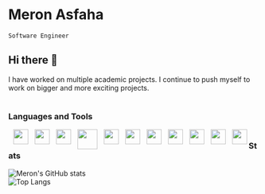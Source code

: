 # Meron Asfaha

`Software Engineer`

## Hi there 👋

I have worked on multiple academic projects. I continue to push myself to work on bigger and more exciting projects.

#

### Languages and Tools

<img align="left" style="padding-left:10px" width=30px src="https://cdn.jsdelivr.net/gh/devicons/devicon/icons/java/java-original-wordmark.svg" />
<img align="left" style="padding-left:10px" width=30px src="https://cdn.jsdelivr.net/gh/devicons/devicon/icons/spring/spring-original-wordmark.svg" />
<img align="left" style="padding-left:10px" width=30px src="https://cdn.jsdelivr.net/gh/devicons/devicon/icons/javascript/javascript-original.svg" />
<img align="left" style="padding-left:10px" width=40px src="https://cdn.jsdelivr.net/gh/devicons/devicon/icons/nodejs/nodejs-original-wordmark.svg" />
<img align="left" style="padding-left:10px" width=30px src="https://cdn.jsdelivr.net/gh/devicons/devicon/icons/express/express-original-wordmark.svg" />
<img align="left" style="padding-left:10px" width=30px src="https://cdn.jsdelivr.net/gh/devicons/devicon/icons/html5/html5-original-wordmark.svg" />
<img align="left" style="padding-left:10px" width=30px src="https://cdn.jsdelivr.net/gh/devicons/devicon/icons/css3/css3-original-wordmark.svg" />
<img align="left" style="padding-left:10px" width=30px src="https://cdn.jsdelivr.net/gh/devicons/devicon/icons/mongodb/mongodb-original-wordmark.svg" />
<img align="left" style="padding-left:10px" width=30px src="https://cdn.jsdelivr.net/gh/devicons/devicon/icons/amazonwebservices/amazonwebservices-original-wordmark.svg" />
<img align="left" style="padding-left:10px" width=30px src="https://cdn.jsdelivr.net/gh/devicons/devicon/icons/git/git-original-wordmark.svg" />
<img align="left" style="padding-left:10px" width=30px src="https://cdn.jsdelivr.net/gh/devicons/devicon/icons/linux/linux-original.svg" />

#

### Stats

![Meron's GitHub stats](https://github-readme-stats.vercel.app/api?username=meronasfaha&show_icons=true&theme=dracula)  
![Top Langs](https://github-readme-stats.vercel.app/api/top-langs/?username=meronasfaha&hide=css&layout=compact&theme=dracula)

